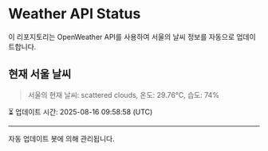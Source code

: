 
# Weather API Status

이 리포지토리는 OpenWeather API를 사용하여 서울의 날씨 정보를 자동으로 업데이트합니다.

## 현재 서울 날씨
> 서울의 현재 날씨: scattered clouds, 온도: 29.76°C, 습도: 74%

⏳ 업데이트 시간: 2025-08-16 09:58:58 (UTC)

---
자동 업데이트 봇에 의해 관리됩니다.
